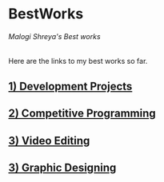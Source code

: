 # BestWorks
<h6>Malogi Shreya's Best works</h6>
Here are the links to my best works so far.



## [1) Development Projects](https://github.com/shreyamalogi/MyBestWorks/blob/master/devprojectsnames.md) 

## [2) Competitive Programming ](https://github.com/shreyamalogi/MyBestWorks/blob/master/CPnames.md) 

## [3) Video Editing ](https://github.com/shreyamalogi/MyBestWorks/blob/master/videoediting.md)

## [3) Graphic Designing ](https://github.com/shreyamalogi/MyBestWorks/blob/master/graphicdesign.md)















